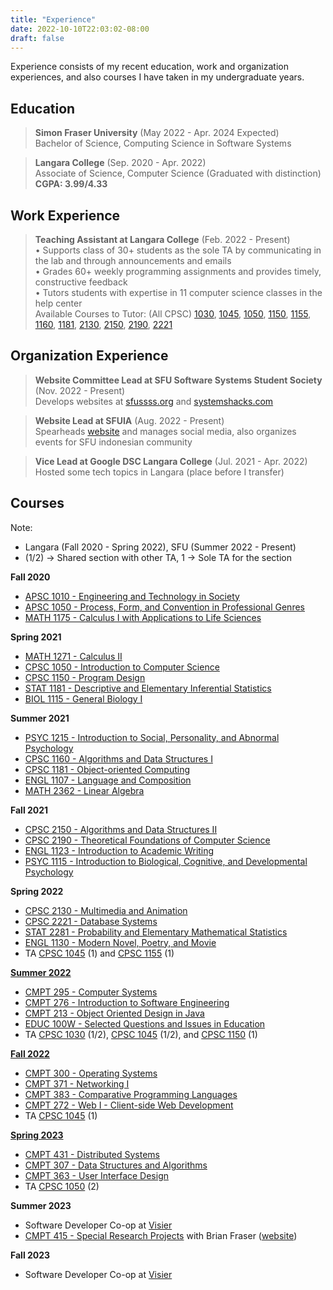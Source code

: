 ```yaml
---
title: "Experience"
date: 2022-10-10T22:03:02-08:00
draft: false
---
```


Experience consists of my recent education, work and organization experiences, and also courses I have taken in my undergraduate years.

## Education

> **Simon Fraser University** (May 2022 - Apr. 2024 Expected) <br>
> Bachelor of Science, Computing Science in Software Systems <br>

> **Langara College** (Sep. 2020 - Apr. 2022) <br>
> Associate of Science, Computer Science (Graduated with distinction) <br>
> **CGPA: 3.99/4.33** <br>

## Work Experience

> **Teaching Assistant at Langara College** (Feb. 2022 - Present) <br>
> • Supports class of 30+ students as the sole TA by communicating in the lab and through announcements and emails <br>
• Grades 60+ weekly programming assignments and provides timely, constructive feedback<br>
• Tutors students with expertise in 11 computer science classes in the help center<br>
Available Courses to Tutor: (All CPSC) <a href="https://langara.ca/programs-and-courses/courses/CPSC/1030.html" target="_blank">1030</a>, <a href="https://langara.ca/programs-and-courses/courses/CPSC/1045.html" target="_blank">1045</a>, <a href="https://langara.ca/programs-and-courses/courses/CPSC/1050.html" target="_blank">1050</a>, <a href="https://langara.ca/programs-and-courses/courses/CPSC/1150.html" target="_blank">1150</a>, <a href="https://langara.ca/programs-and-courses/courses/CPSC/1155.html" target="_blank">1155</a>, <a href="https://langara.ca/programs-and-courses/courses/CPSC/1160.html" target="_blank">1160</a>, <a href="https://langara.ca/programs-and-courses/courses/CPSC/1181.html" target="_blank">1181</a>, <a href="https://langara.ca/programs-and-courses/courses/CPSC/2130.html" target="_blank">2130</a>, <a href="https://langara.ca/programs-and-courses/courses/CPSC/2150.html" target="_blank">2150</a>, <a href="https://langara.ca/programs-and-courses/courses/CPSC/2190.html" target="_blank">2190</a>, <a href="https://langara.ca/programs-and-courses/courses/CPSC/2221.html" target="_blank">2221</a>


## Organization Experience
> **Website Committee Lead at SFU Software Systems Student Society** (Nov. 2022 - Present) <br>
> Develops websites at [sfussss.org](https://www.sfussss.org/) and [systemshacks.com](https://systemshacks.com/)

> **Website Lead at SFUIA** (Aug. 2022 - Present) <br>
> Spearheads [website](https://www.sfuia.org/) and manages social media, also organizes events for SFU indonesian community

> **Vice Lead at Google DSC Langara College** (Jul. 2021 - Apr. 2022) <br>
> Hosted some tech topics in Langara (place before I transfer)

## Courses

Note: 
- Langara (Fall 2020 - Spring 2022), SFU (Summer 2022 - Present) <br>
- (1/2) -> Shared section with other TA, 1 -> Sole TA for the section

**Fall 2020**
- <a href="https://langara.ca/programs-and-courses/courses/APSC/1010.html" target="_blank">APSC 1010 - Engineering and Technology in Society</a>
- <a href="https://langara.ca/programs-and-courses/courses/APSC/1050.html" target="_blank">APSC 1050 - Process, Form, and Convention in Professional Genres</a>
- <a href="https://langara.ca/programs-and-courses/courses/MATH/1175.html" target="_blank">MATH 1175 - Calculus I with Applications to Life Sciences</a>
  
**Spring 2021**
- <a href="https://langara.ca/programs-and-courses/courses/MATH/1271.html" target="_blank">MATH 1271 - Calculus II</a>
- <a href="https://langara.ca/programs-and-courses/courses/CPSC/1050.html" target="_blank">CPSC 1050 - Introduction to Computer Science</a>
- <a href="https://langara.ca/programs-and-courses/courses/CPSC/1150.html" target="_blank">CPSC 1150 - Program Design</a>
- <a href="https://langara.ca/programs-and-courses/courses/STAT/1181.html" target="_blank">STAT 1181 - Descriptive and Elementary Inferential Statistics</a>
- <a href="https://langara.ca/programs-and-courses/courses/BIOL/1115.html" target="_blank">BIOL 1115 - General Biology I</a>


**Summer 2021**
- <a href="https://langara.ca/programs-and-courses/courses/PSYC/1215.html" target="_blank">PSYC 1215 - Introduction to Social, Personality, and Abnormal Psychology</a>
- <a href="https://langara.ca/programs-and-courses/courses/CPSC/1160.html" target="_blank">CPSC 1160 - Algorithms and Data Structures I</a>
- <a href="https://langara.ca/programs-and-courses/courses/CPSC/1181.html" target="_blank">CPSC 1181 - Object-oriented Computing</a>
- <a href="https://langara.ca/programs-and-courses/courses/ENGL/1107.html" target="_blank">ENGL 1107 - Language and Composition</a>
- <a href="https://langara.ca/programs-and-courses/courses/MATH/2362.html" target="_blank">MATH 2362 - Linear Algebra</a>


**Fall 2021**
- <a href="https://langara.ca/programs-and-courses/courses/CPSC/2150.html" target="_blank">CPSC 2150 - Algorithms and Data Structures II</a>
- <a href="https://langara.ca/programs-and-courses/courses/CPSC/2190.html" target="_blank">CPSC 2190 - Theoretical Foundations of Computer Science</a>
- <a href="https://langara.ca/programs-and-courses/courses/ENGL/1123.html" target="_blank">ENGL 1123 - Introduction to Academic Writing</a>
- <a href="https://langara.ca/programs-and-courses/courses/PSYC/1115.html" target="_blank">PSYC 1115 - Introduction to Biological, Cognitive, and Developmental Psychology</a>

**Spring 2022**
- <a href="https://langara.ca/programs-and-courses/courses/CPSC/2130.html" target="_blank">CPSC 2130 - Multimedia and Animation</a>
- <a href="https://langara.ca/programs-and-courses/courses/CPSC/2221.html" target="_blank">CPSC 2221 - Database Systems</a>
- <a href="https://langara.ca/programs-and-courses/courses/STAT/2281.html" target="_blank">STAT 2281 - Probability and Elementary Mathematical Statistics</a>
- <a href="https://langara.ca/programs-and-courses/courses/ENGL/1130.html" target="_blank">ENGL 1130 - Modern Novel, Poetry, and Movie</a>
- TA <a href="https://langara.ca/programs-and-courses/courses/CPSC/1045.html" target="_blank">CPSC 1045</a> (1) and <a href="https://langara.ca/programs-and-courses/courses/CPSC/1155.html" target="_blank">CPSC 1155</a> (1)


**[Summer 2022](posts/term-review-2022summer)**
- <a href="https://www.sfu.ca/students/calendar/2022/summer/courses/cmpt/295.html" target="_blank">CMPT 295 - Computer Systems</a>
- <a href="https://www.sfu.ca/students/calendar/2022/summer/courses/cmpt/276.html" target="_blank">CMPT 276 - Introduction to Software Engineering</a>
- <a href="https://www.sfu.ca/students/calendar/2022/summer/courses/cmpt/213.html" target="_blank">CMPT 213 - Object Oriented Design in Java</a>
- <a href="https://www.sfu.ca/students/calendar/2022/summer/courses/educ/100w.html" target="_blank">EDUC 100W - Selected Questions and Issues in Education</a>
- TA <a href="https://langara.ca/programs-and-courses/courses/CPSC/1030.html" target="_blank">CPSC 1030</a> (1/2), <a href="https://langara.ca/programs-and-courses/courses/CPSC/1045.html" target="_blank">CPSC 1045</a> (1/2), and <a href="https://langara.ca/programs-and-courses/courses/CPSC/1150.html" target="_blank">CPSC 1150</a> (1)

**[Fall 2022](posts/term-review-2022fall)**
- <a href="https://www.sfu.ca/students/calendar/2022/fall/courses/cmpt/307.html" target="_blank">CMPT 300 - Operating Systems</a>
- <a href="https://www.sfu.ca/students/calendar/2022/fall/courses/cmpt/371.html" target="_blank">CMPT 371 - Networking I</a>
- <a href="https://www.sfu.ca/students/calendar/2022/fall/courses/cmpt/383.html" target="_blank">CMPT 383 - Comparative Programming Languages</a>
- <a href="https://www.sfu.ca/students/calendar/2022/fall/courses/cmpt/272.html" target="_blank">CMPT 272 - Web I - Client-side Web Development</a>
- TA <a href="https://langara.ca/programs-and-courses/courses/CPSC/1045.html" target="_blank">CPSC 1045</a> (1)

**[Spring 2023](posts/term-review-2023spring)**
- <a href="https://www.sfu.ca/students/calendar/2023/spring/courses/cmpt/431.html" target="_blank">CMPT 431 - Distributed Systems</a>
- <a href="https://www.sfu.ca/students/calendar/2023/spring/courses/cmpt/307.html" target="_blank">CMPT 307 - Data Structures and Algorithms</a>
- <a href="https://www.sfu.ca/students/calendar/2023/spring/courses/cmpt/363.html" target="_blank">CMPT 363 - User Interface Design</a>
- TA <a href="https://langara.ca/programs-and-courses/courses/CPSC/1045.html" target="_blank">CPSC 1050</a> (2)

**Summer 2023**
- Software Developer Co-op at [Visier](https://www.visier.com/)
- [CMPT 415 - Special Research Projects](http://www.sfu.ca/students/calendar/2023/spring/courses/cmpt/415.html) with Brian Fraser ([website](https://opencoursehub.cs.sfu.ca/bfraser/grav-cms/cmpt415/home))

**Fall 2023**
- Software Developer Co-op at [Visier](https://www.visier.com/)
